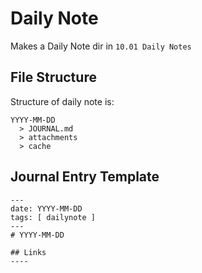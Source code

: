 # Daily Note

Makes a Daily Note dir in `10.01 Daily Notes`

## File Structure

Structure of daily note is:

```
YYYY-MM-DD
  > JOURNAL.md
  > attachments
  > cache
```

## Journal Entry Template

```
---
date: YYYY-MM-DD
tags: [ dailynote ]
---
# YYYY-MM-DD

## Links
----
```
